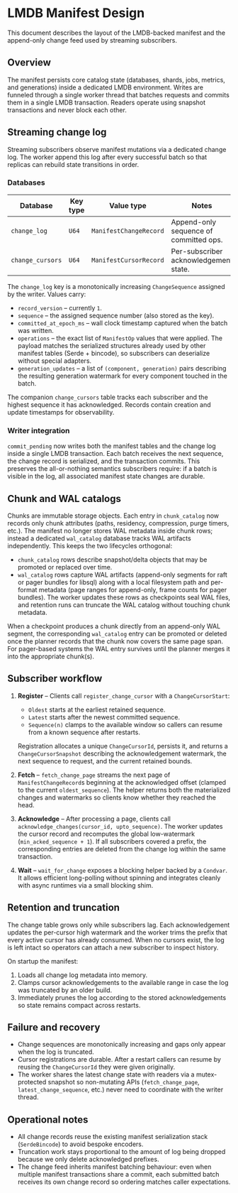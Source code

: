 # LMDB Manifest Design

This document describes the layout of the LMDB-backed manifest and the
append-only change feed used by streaming subscribers.

## Overview

The manifest persists core catalog state (databases, shards, jobs, metrics, and
generations) inside a dedicated LMDB environment. Writes are funneled through a
single worker thread that batches requests and commits them in a single LMDB
transaction. Readers operate using snapshot transactions and never block each
other.

## Streaming change log

Streaming subscribers observe manifest mutations via a dedicated change log. The
worker append this log after every successful batch so that replicas can rebuild
state transitions in order.

### Databases

| Database         | Key type | Value type                   | Notes                                  |
|------------------|----------|------------------------------|----------------------------------------|
| `change_log`     | `U64`    | `ManifestChangeRecord`       | Append-only sequence of committed ops. |
| `change_cursors` | `U64`    | `ManifestCursorRecord`       | Per-subscriber acknowledgement state.  |

The `change_log` key is a monotonically increasing `ChangeSequence` assigned by
the writer. Values carry:

- `record_version` – currently `1`.
- `sequence` – the assigned sequence number (also stored as the key).
- `committed_at_epoch_ms` – wall clock timestamp captured when the batch was
  written.
- `operations` – the exact list of `ManifestOp` values that were applied. The
  payload matches the serialized structures already used by other manifest
  tables (Serde + bincode), so subscribers can deserialize without special
  adapters.
- `generation_updates` – a list of `(component, generation)` pairs describing
  the resulting generation watermark for every component touched in the batch.

The companion `change_cursors` table tracks each subscriber and the highest
sequence it has acknowledged. Records contain creation and update timestamps for
observability.

### Writer integration

`commit_pending` now writes both the manifest tables and the change log inside a
single LMDB transaction. Each batch receives the next sequence, the change
record is serialized, and the transaction commits. This preserves the
all-or-nothing semantics subscribers require: if a batch is visible in the log,
all associated manifest state changes are durable.

## Chunk and WAL catalogs

Chunks are immutable storage objects. Each entry in `chunk_catalog` now records
only chunk attributes (paths, residency, compression, purge timers, etc.). The
manifest no longer stores WAL metadata inside chunk rows; instead a dedicated
`wal_catalog` database tracks WAL artifacts independently. This keeps the two
lifecycles orthogonal:

- `chunk_catalog` rows describe snapshot/delta objects that may be promoted or
  replaced over time.
- `wal_catalog` rows capture WAL artifacts (append-only segments for raft or
  pager bundles for libsql) along with a local filesystem path and per-format
  metadata (page ranges for append-only, frame counts for pager bundles). The
  worker updates these rows as checkpoints seal WAL files, and retention runs can
  truncate the WAL catalog without touching chunk metadata.

When a checkpoint produces a chunk directly from an append-only WAL segment, the
corresponding `wal_catalog` entry can be promoted or deleted once the planner
records that the chunk now covers the same page span. For pager-based systems the
WAL entry survives until the planner merges it into the appropriate chunk(s).

## Subscriber workflow

1. **Register** – Clients call `register_change_cursor` with a
   `ChangeCursorStart`:
   - `Oldest` starts at the earliest retained sequence.
   - `Latest` starts after the newest committed sequence.
   - `Sequence(n)` clamps to the available window so callers can resume from a
     known sequence after restarts.

   Registration allocates a unique `ChangeCursorId`, persists it, and returns a
   `ChangeCursorSnapshot` describing the acknowledgement watermark, the next
   sequence to request, and the current retained bounds.

2. **Fetch** – `fetch_change_page` streams the next page of
   `ManifestChangeRecord`s beginning at the acknowledged offset (clamped to the
   current `oldest_sequence`). The helper returns both the materialized changes
   and watermarks so clients know whether they reached the head.

3. **Acknowledge** – After processing a page, clients call
   `acknowledge_changes(cursor_id, upto_sequence)`. The worker updates the cursor
   record and recomputes the global low-watermark (`min_acked_sequence + 1`).
   If all subscribers covered a prefix, the corresponding entries are deleted
   from the change log within the same transaction.

4. **Wait** – `wait_for_change` exposes a blocking helper backed by a
   `Condvar`. It allows efficient long-polling without spinning and integrates
   cleanly with async runtimes via a small blocking shim.

## Retention and truncation

The change table grows only while subscribers lag. Each acknowledgement updates
the per-cursor high watermark and the worker trims the prefix that every active
cursor has already consumed. When no cursors exist, the log is left intact so
operators can attach a new subscriber to inspect history.

On startup the manifest:

1. Loads all change log metadata into memory.
2. Clamps cursor acknowledgements to the available range in case the log was
   truncated by an older build.
3. Immediately prunes the log according to the stored acknowledgements so state
   remains compact across restarts.

## Failure and recovery

- Change sequences are monotonically increasing and gaps only appear when the
  log is truncated.
- Cursor registrations are durable. After a restart callers can resume by reusing
  the `ChangeCursorId` they were given originally.
- The worker shares the latest change state with readers via a mutex-protected
  snapshot so non-mutating APIs (`fetch_change_page`, `latest_change_sequence`,
  etc.) never need to coordinate with the writer thread.

## Operational notes

- All change records reuse the existing manifest serialization stack
  (`SerdeBincode`) to avoid bespoke encoders.
- Truncation work stays proportional to the amount of log being dropped because
  we only delete acknowledged prefixes.
- The change feed inherits manifest batching behaviour: even when multiple
  manifest transactions share a commit, each submitted batch receives its own
  change record so ordering matches caller expectations.
